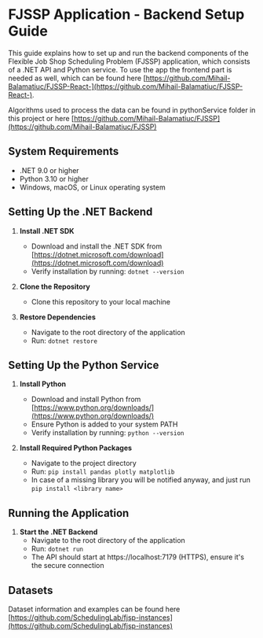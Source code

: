 # FJSSP Application - Backend Setup Guide

This guide explains how to set up and run the backend components of the Flexible Job Shop Scheduling Problem (FJSSP) application, which consists of a .NET API and Python service. To use the app the frontend part is needed as well, which can be found here [https://github.com/Mihail-Balamatiuc/FJSSP-React-](https://github.com/Mihail-Balamatiuc/FJSSP-React-).

Algorithms used to process the data can be found in pythonService folder in this project or here [https://github.com/Mihail-Balamatiuc/FJSSP](https://github.com/Mihail-Balamatiuc/FJSSP)

## System Requirements

- .NET 9.0 or higher
- Python 3.10 or higher
- Windows, macOS, or Linux operating system

## Setting Up the .NET Backend

1. **Install .NET SDK**
   - Download and install the .NET SDK from [https://dotnet.microsoft.com/download](https://dotnet.microsoft.com/download)
   - Verify installation by running: `dotnet --version`

2. **Clone the Repository**
   - Clone this repository to your local machine

3. **Restore Dependencies**
   - Navigate to the root directory of the application
   - Run: `dotnet restore`

## Setting Up the Python Service

1. **Install Python**
   - Download and install Python from [https://www.python.org/downloads/](https://www.python.org/downloads/)
   - Ensure Python is added to your system PATH
   - Verify installation by running: `python --version`

2. **Install Required Python Packages**
   - Navigate to the project directory
   - Run: `pip install pandas plotly matplotlib`
   - In case of a missing library you will be notified anyway, and just run `pip install <library name>`

## Running the Application

1. **Start the .NET Backend**
   - Navigate to the root directory of the application
   - Run: `dotnet run`
   - The API should start at https://localhost:7179 (HTTPS), ensure it's the secure connection

## Datasets

Dataset information and examples can be found here [https://github.com/SchedulingLab/fjsp-instances](https://github.com/SchedulingLab/fjsp-instances)